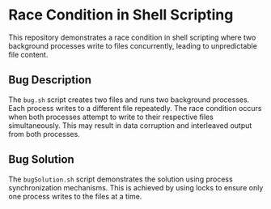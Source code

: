 # Race Condition in Shell Scripting

This repository demonstrates a race condition in shell scripting where two background processes write to files concurrently, leading to unpredictable file content.

## Bug Description
The `bug.sh` script creates two files and runs two background processes. Each process writes to a different file repeatedly. The race condition occurs when both processes attempt to write to their respective files simultaneously. This may result in data corruption and interleaved output from both processes.

## Bug Solution
The `bugSolution.sh` script demonstrates the solution using process synchronization mechanisms.  This is achieved by using locks to ensure only one process writes to the files at a time.